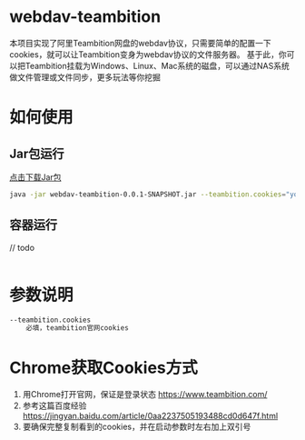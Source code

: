 # webdav-teambition
本项目实现了阿里Teambition网盘的webdav协议，只需要简单的配置一下cookies，就可以让Teambition变身为webdav协议的文件服务器。
基于此，你可以把Teambition挂载为Windows、Linux、Mac系统的磁盘，可以通过NAS系统做文件管理或文件同步，更多玩法等你挖掘
# 如何使用
## Jar包运行
[点击下载Jar包](https://github.com/zxbu/webdav-teambition/releases/download/0.0.1/webdav-teambition-0.0.1-SNAPSHOT.jar)
```bash
java -jar webdav-teambition-0.0.1-SNAPSHOT.jar --teambition.cookies="your cookies here"
```
## 容器运行
// todo 
```bash

```

# 参数说明
```bash
--teambition.cookies 
    必填，teambition官网cookies
```

# Chrome获取Cookies方式
1. 用Chrome打开官网，保证是登录状态 https://www.teambition.com/
2. 参考这篇百度经验 https://jingyan.baidu.com/article/0aa2237505193488cd0d647f.html
3. 要确保完整复制看到的cookies，并在启动参数时左右加上双引号
